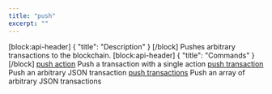 ```yaml
---
title: "push"
excerpt: ""
---
```

[block:api-header]
{
  "title": "Description"
}
[/block]
Pushes arbitrary transactions to the blockchain.
[block:api-header]
{
  "title": "Commands"
}
[/block]
[push action](#cleos-push-action)  Push a transaction with a single action
[push transaction](#cleos-push-transaction) Push an arbitrary JSON transaction
[push transactions](#cleos-push-transactions) Push an array of arbitrary JSON transactions